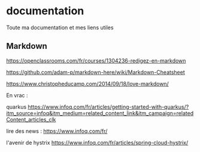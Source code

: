 # documentation
Toute ma documentation et mes liens utiles

## Markdown

https://openclassrooms.com/fr/courses/1304236-redigez-en-markdown

https://github.com/adam-p/markdown-here/wiki/Markdown-Cheatsheet

https://www.christopheducamp.com/2014/09/18/love-markdown/

En vrac :

quarkus
https://www.infoq.com/fr/articles/getting-started-with-quarkus/?itm_source=infoq&itm_medium=related_content_link&itm_campaign=relatedContent_articles_clk

lire des news :
https://www.infoq.com/fr/

l'avenir de hystrix
https://www.infoq.com/fr/articles/spring-cloud-hystrix/
